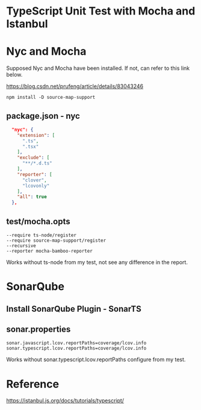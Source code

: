 TypeScript Unit Test with Mocha and Istanbul
====

# Nyc and Mocha
Supposed Nyc and Mocha have been installed. If not, can refer to this link below.

https://blog.csdn.net/prufeng/article/details/83043246

```
npm install -D source-map-support
```

## package.json - nyc
```json
  "nyc": {
    "extension": [
      ".ts",
      ".tsx"
    ],
    "exclude": [
      "**/*.d.ts"
    ],
    "reporter": [
      "clover",
      "lcovonly"
    ],
    "all": true  
  },
```

## test/mocha.opts
```
--require ts-node/register
--require source-map-support/register
--recursive
--reporter mocha-bamboo-reporter
```
Works without ts-node from my test, not see any difference in the report.

# SonarQube
## Install SonarQube Plugin - SonarTS

## sonar.properties
```
sonar.javascript.lcov.reportPaths=coverage/lcov.info
sonar.typescript.lcov.reportPaths=coverage/lcov.info
```
Works without sonar.typescript.lcov.reportPaths configure from my test. 

# Reference
https://istanbul.js.org/docs/tutorials/typescript/

